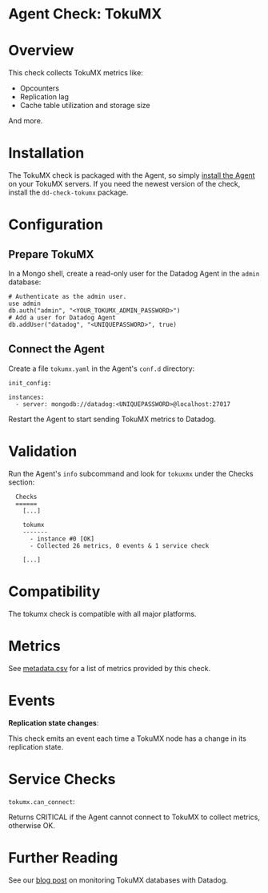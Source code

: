 # Agent Check: TokuMX

# Overview

This check collects TokuMX metrics like:

* Opcounters
* Replication lag
* Cache table utilization and storage size

And more.

# Installation

The TokuMX check is packaged with the Agent, so simply [install the Agent](https://app.datadoghq.com/account/settings#agent) on your TokuMX servers. If you need the newest version of the check, install the `dd-check-tokumx` package.

# Configuration

## Prepare TokuMX

In a Mongo shell, create a read-only user for the Datadog Agent in the `admin` database:

```
# Authenticate as the admin user.
use admin
db.auth("admin", "<YOUR_TOKUMX_ADMIN_PASSWORD>")
# Add a user for Datadog Agent
db.addUser("datadog", "<UNIQUEPASSWORD>", true)
```

## Connect the Agent

Create a file `tokumx.yaml` in the Agent's `conf.d` directory:

```
init_config:

instances:
  - server: mongodb://datadog:<UNIQUEPASSWORD>@localhost:27017
```

Restart the Agent to start sending TokuMX metrics to Datadog.

# Validation

Run the Agent's `info` subcommand and look for `tokuxmx` under the Checks section:

```
  Checks
  ======
    [...]

    tokumx
    -------
      - instance #0 [OK]
      - Collected 26 metrics, 0 events & 1 service check

    [...]
```

# Compatibility

The tokumx check is compatible with all major platforms.

# Metrics

See [metadata.csv](https://github.com/DataDog/integrations-core/blob/master/tokumx/metadata.csv) for a list of metrics provided by this check.

# Events

**Replication state changes**:

This check emits an event each time a TokuMX node has a change in its replication state.

# Service Checks

`tokumx.can_connect`:

Returns CRITICAL if the Agent cannot connect to TokuMX to collect metrics, otherwise OK.

# Further Reading

See our [blog post](https://www.datadoghq.com/blog/monitor-key-tokumx-metrics-mongodb-applications/) on monitoring TokuMX databases with Datadog.
